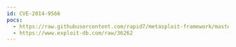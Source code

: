 ```yaml
---
id: CVE-2014-9566
pocs:
  - https://raw.githubusercontent.com/rapid7/metasploit-framework/master/modules/auxiliary/gather/solarwinds_orion_sqli.rb
  - https://www.exploit-db.com/raw/36262
---
```

